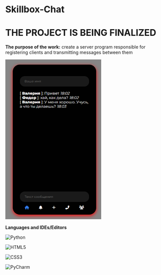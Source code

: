 # Skillbox-Chat
# THE PROJECT IS BEING FINALIZED
**The purpose of the work:** 
create a server program responsible for registering clients and transmitting messages between them

<img src="https://github.com/BernikovaLera/Skillbox-Chat/blob/main/1.png" width="300" height="500" >

**Languages and IDEs/Editors**

![Python](https://img.shields.io/badge/python-3670A0?style=for-the-badge&logo=python&logoColor=ffdd54)

![HTML5](https://img.shields.io/badge/html5-%23E34F26.svg?style=for-the-badge&logo=html5&logoColor=white)

![CSS3](https://img.shields.io/badge/css3-%231572B6.svg?style=for-the-badge&logo=css3&logoColor=white)

![PyCharm](https://img.shields.io/badge/pycharm-143?style=for-the-badge&logo=pycharm&logoColor=black&color=black&labelColor=green)

